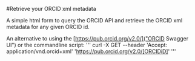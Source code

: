 #Retrieve your ORCID xml metadata

A simple html form to query the ORCID API and retrieve the ORCID xml metadata for any given ORCID id.

An alternative to using the [https://pub.orcid.org/v2.0/]("ORCID Swagger UI") or the commandline script:
'''
curl -X GET --header 'Accept: application/vnd.orcid+xml' 'https://pub.orcid.org/v2.0/[ORCIDiD]'
'''
